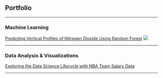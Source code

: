 ## Portfolio

---

### Machine Learning

[Predicting Vertical Profiles of Nitrogen Dioxide Using Random Forest](/sample_page)
![]("/images/average_both_profile.jpeg?raw=true"")

---

### Data Analysis & Visualizations

[Exploring the Data Science Lifecycle with NBA Team Salary Data](/nba_report_final.md)

---
